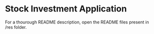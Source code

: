 # Stock Investment Application
For a thourough README description, open the README files present in /res folder.
